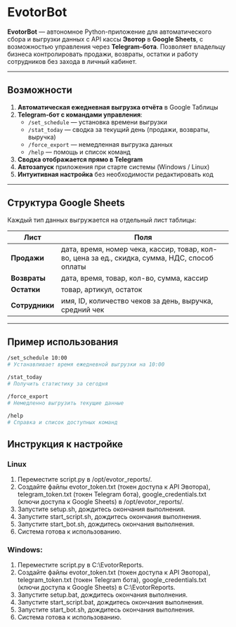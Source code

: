 # EvotorBot

**EvotorBot** — автономное Python-приложение для автоматического сбора и выгрузки данных с API кассы **Эвотор** в **Google Sheets**, с возможностью управления через **Telegram-бота**. Позволяет владельцу бизнеса контролировать продажи, возвраты, остатки и работу сотрудников без захода в личный кабинет.

---

## Возможности

1. **Автоматическая ежедневная выгрузка отчёта** в Google Таблицы
2. **Telegram-бот с командами управления**:
   - `/set_schedule` — установка времени выгрузки
   - `/stat_today` — сводка за текущий день (продажи, возвраты, выручка)
   - `/force_export` — немедленная выгрузка данных
   - `/help` — помощь и список команд
3. **Сводка отображается прямо в Telegram**
4. **Автозапуск** приложения при старте системы (Windows / Linux)
5. **Интуитивная настройка** без необходимости редактировать код

---

## Структура Google Sheets

Каждый тип данных выгружается на отдельный лист таблицы:

| Лист         | Поля                                                                 |
|--------------|----------------------------------------------------------------------|
| **Продажи**   | дата, время, номер чека, кассир, товар, кол-во, цена за ед., скидка, сумма, НДС, способ оплаты |
| **Возвраты**  | дата, время, товар, кол-во, сумма, кассир                           |
| **Остатки**   | товар, артикул, остаток                                             |
| **Сотрудники**| имя, ID, количество чеков за день, выручка, средний чек             |

---

## Пример использования

```bash
/set_schedule 10:00
# Устанавливает время ежедневной выгрузки на 10:00

/stat_today
# Получить статистику за сегодня

/force_export
# Немедленно выгрузить текущие данные

/help
# Справка и список доступных команд
```

## Инструкция к настройке

### Linux
1.	Переместите script.py в /opt/evotor_reports/.
2.	Создайте файлы evotor_token.txt (токен доступа к API Эвотора), telegram_token.txt (токен Telegram бота), google_credentials.txt (ключи доступа к Google Sheets) в /opt/evotor_reports/.
3.	Запустите setup.sh, дождитесь окончания выполнения.
4.	Запустите start_script.sh, дождитесь окончания выполнения. 
5.	Запустите start_bot.sh, дождитесь окончания выполнения.
6.	Система готова к использованию.

### Windows:
1.	Переместите script.py в C:\EvotorReports\.
2.	Создайте файлы evotor_token.txt (токен доступа к API Эвотора), telegram_token.txt (токен Telegram бота), google_credentials.txt (ключи доступа к Google Sheets) в C:\EvotorReports\.
3.	Запустите setup.bat, дождитесь окончания выполнения.
4.	Запустите start_script.bat, дождитесь окончания выполнения. 
5.	Запустите start_bot.sh, дождитесь окончания выполнения.
6.	Система готова к использованию.
